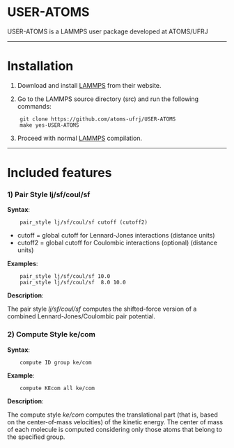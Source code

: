 # USER-ATOMS

USER-ATOMS is a LAMMPS user package developed at ATOMS/UFRJ

-------------------------------------------------------------------------------
# Installation

1) Download and install [LAMMPS](http://lammps.sandia.gov) from their website.

2) Go to the LAMMPS source directory (src) and run the following commands:

~~~~~~~~~~~~~~~~~~~~~~~~~~~~~~~~~~~~~~~~~~~~~~~~~~~~~~~~~~~~~~~~~~~~~~~~~~~~~~~~
    git clone https://github.com/atoms-ufrj/USER-ATOMS
    make yes-USER-ATOMS
~~~~~~~~~~~~~~~~~~~~~~~~~~~~~~~~~~~~~~~~~~~~~~~~~~~~~~~~~~~~~~~~~~~~~~~~~~~~~~~~

3) Proceed with normal [LAMMPS](http://lammps.sandia.gov) compilation.

--------------------------------------------------------------------------------
# Included features

### 1) Pair Style lj/sf/coul/sf

__Syntax__:

~~~~~~~~~~~~~~~~~~~~~~~~~~~~~~~~~~~~~~~~~~~~~~~~~~~~~~~~~~~~~~~~~~~~~~~~~~~~~~~~
    pair_style lj/sf/coul/sf cutoff (cutoff2)
~~~~~~~~~~~~~~~~~~~~~~~~~~~~~~~~~~~~~~~~~~~~~~~~~~~~~~~~~~~~~~~~~~~~~~~~~~~~~~~~

* cutoff = global cutoff for Lennard-Jones interactions (distance units)
* cutoff2 = global cutoff for Coulombic interactions (optional) (distance units)

__Examples__:

~~~~~~~~~~~~~~~~~~~~~~~~~~~~~~~~~~~~~~~~~~~~~~~~~~~~~~~~~~~~~~~~~~~~~~~~~~~~~~~~
    pair_style lj/sf/coul/sf 10.0
    pair_style lj/sf/coul/sf  8.0 10.0
~~~~~~~~~~~~~~~~~~~~~~~~~~~~~~~~~~~~~~~~~~~~~~~~~~~~~~~~~~~~~~~~~~~~~~~~~~~~~~~~

__Description__:

The pair style _lj/sf/coul/sf_ computes the shifted-force version of a combined Lennard-Jones/Coulombic
pair potential.

### 2) Compute Style ke/com

__Syntax__:

~~~~~~~~~~~~~~~~~~~~~~~~~~~~~~~~~~~~~~~~~~~~~~~~~~~~~~~~~~~~~~~~~~~~~~~~~~~~~~~~
    compute ID group ke/com
~~~~~~~~~~~~~~~~~~~~~~~~~~~~~~~~~~~~~~~~~~~~~~~~~~~~~~~~~~~~~~~~~~~~~~~~~~~~~~~~

__Example__:

~~~~~~~~~~~~~~~~~~~~~~~~~~~~~~~~~~~~~~~~~~~~~~~~~~~~~~~~~~~~~~~~~~~~~~~~~~~~~~~~
    compute KEcom all ke/com
~~~~~~~~~~~~~~~~~~~~~~~~~~~~~~~~~~~~~~~~~~~~~~~~~~~~~~~~~~~~~~~~~~~~~~~~~~~~~~~~

__Description__:

The compute style _ke/com_ computes the translational part (that is, based on the center-of-mass
velocities) of the kinetic energy. The center of mass of each molecule is computed considering
only those atoms that belong to the specified group.

